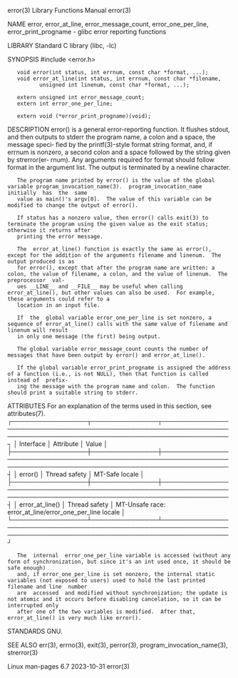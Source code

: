 error(3)							   Library Functions Manual							      error(3)

NAME
       error, error_at_line, error_message_count, error_one_per_line, error_print_progname - glibc error reporting functions

LIBRARY
       Standard C library (libc, -lc)

SYNOPSIS
       #include <error.h>

       void error(int status, int errnum, const char *format, ...);
       void error_at_line(int status, int errnum, const char *filename,
			  unsigned int linenum, const char *format, ...);

       extern unsigned int error_message_count;
       extern int error_one_per_line;

       extern void (*error_print_progname)(void);

DESCRIPTION
       error() is a general error-reporting function.  It flushes stdout, and then outputs to stderr the program name, a colon and a space, the message speci‐
       fied  by	 the  printf(3)-style format string format, and, if errnum is nonzero, a second colon and a space followed by the string given by strerror(er‐
       rnum).  Any arguments required for format should follow format in the argument list.  The output is terminated by a newline character.

       The program name printed by error() is the value of the global variable program_invocation_name(3).  program_invocation_name  initially	has  the  same
       value as main()'s argv[0].  The value of this variable can be modified to change the output of error().

       If status has a nonzero value, then error() calls exit(3) to terminate the program using the given value as the exit status; otherwise it returns after
       printing the error message.

       The  error_at_line() function is exactly the same as error(), except for the addition of the arguments filename and linenum.  The output produced is as
       for error(), except that after the program name are written: a colon, the value of filename, a colon, and the value of linenum.	The preprocessor  val‐
       ues __LINE__ and __FILE__ may be useful when calling error_at_line(), but other values can also be used.	 For example, these arguments could refer to a
       location in an input file.

       If  the	global variable error_one_per_line is set nonzero, a sequence of error_at_line() calls with the same value of filename and linenum will result
       in only one message (the first) being output.

       The global variable error_message_count counts the number of messages that have been output by error() and error_at_line().

       If the global variable error_print_progname is assigned the address of a function (i.e., is not NULL), then that function is called instead of  prefix‐
       ing the message with the program name and colon.	 The function should print a suitable string to stderr.

ATTRIBUTES
       For an explanation of the terms used in this section, see attributes(7).
       ┌─────────────────┬───────────────┬───────────────────────────────────────────────────────────────────────────────────────────────────────────────────┐
       │ Interface	 │ Attribute	 │ Value													     │
       ├─────────────────┼───────────────┼───────────────────────────────────────────────────────────────────────────────────────────────────────────────────┤
       │ error()	 │ Thread safety │ MT-Safe locale												     │
       ├─────────────────┼───────────────┼───────────────────────────────────────────────────────────────────────────────────────────────────────────────────┤
       │ error_at_line() │ Thread safety │ MT-Unsafe race: error_at_line/error_one_per_line locale							     │
       └─────────────────┴───────────────┴───────────────────────────────────────────────────────────────────────────────────────────────────────────────────┘

       The  internal  error_one_per_line variable is accessed (without any form of synchronization, but since it's an int used once, it should be safe enough)
       and, if error_one_per_line is set nonzero, the internal static variables (not exposed to users) used to hold the last printed filename and line	number
       are  accessed  and modified without synchronization; the update is not atomic and it occurs before disabling cancelation, so it can be interrupted only
       after one of the two variables is modified.  After that, error_at_line() is very much like error().

STANDARDS
       GNU.

SEE ALSO
       err(3), errno(3), exit(3), perror(3), program_invocation_name(3), strerror(3)

Linux man-pages 6.7							  2023-10-31								      error(3)
